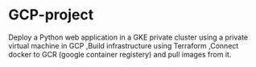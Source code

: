 # GCP-project
Deploy a Python web application in a GKE private cluster using a private virtual machine in GCP
 ,Build infrastructure using Terraform 
 ,Connect docker to GCR (google container registery) and pull images from it.
